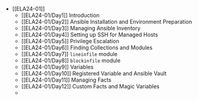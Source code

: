 - [[ELA24-01]]
	- [[ELA24-01/Day1]] Introduction
	- [[ELA24-01/Day2]] Ansible Installation and Environment Preparation
	- [[ELA24-01/Day3]] Managing Ansible Inventory
	- [[ELA24-01/Day4]] Setting up SSH for Managed Hosts
	- [[ELA24-01/Day5]] Privilege Escalation
	- [[ELA24-01/Day6]] Finding Collections and Modules
	- [[ELA24-01/Day7]] `lineinfile` module
	- [[ELA24-01/Day8]] `blockinfile` module
	- [[ELA24-01/Day9]] Variables
	- [[ELA24-01/Day10]] Registered Variable and Ansible Vault
	- [[ELA24-01/Day11]] Managing Facts
	- [[ELA24-01/Day12]] Custom Facts and Magic Variables
	-